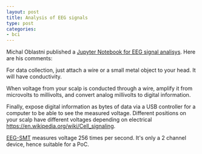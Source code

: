 ```yaml
---
layout: post
title: Analysis of EEG signals
type: post
categories:
- bci
---
```


Michal Oblastni published a [Jupyter Notebook for EEG signal analisys](https://github.com/michaloblastni/local-neural-monitoring/blob/main/EEG_data_analysis.ipynb). Here are his comments:

For data collection, just attach a wire or a small metal object to your head. It will have conductivity.

When voltage from your scalp is conducted through a wire, amplify it from microvolts to millivolts, and convert analog millivolts to digital information.

Finally, expose digital information as bytes of data via a USB controller for a computer to be able to see the measured voltage. Different positions on your scalp have different voltages depending on electrical <https://en.wikipedia.org/wiki/Cell_signaling>.

[EEG-SMT](https://www.olimex.com/Products/EEG/OpenEEG/EEG-SMT/open-source-hardware) measures voltage 256 times per second. It's only a 2 channel device, hence suitable for a PoC.
